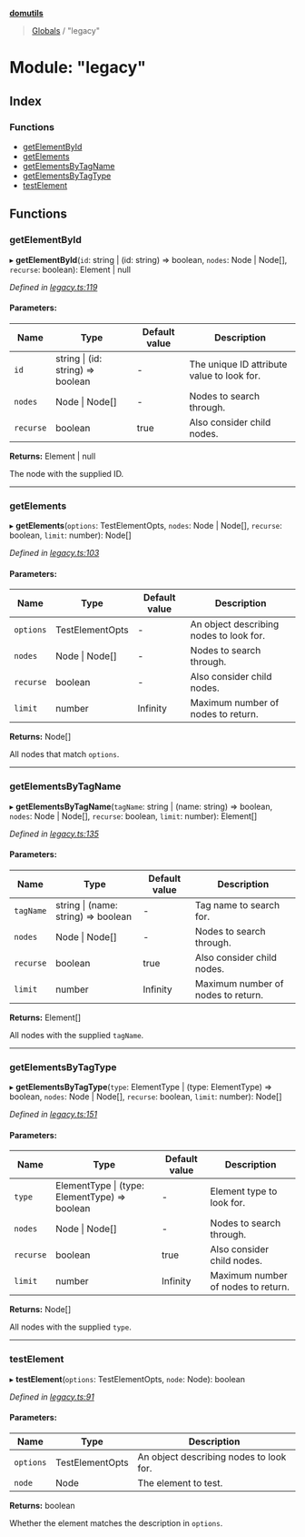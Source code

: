 **[domutils](../README.md)**

> [Globals](../README.md) / "legacy"

# Module: "legacy"

## Index

### Functions

-   [getElementById](_legacy_.md#getelementbyid)
-   [getElements](_legacy_.md#getelements)
-   [getElementsByTagName](_legacy_.md#getelementsbytagname)
-   [getElementsByTagType](_legacy_.md#getelementsbytagtype)
-   [testElement](_legacy_.md#testelement)

## Functions

### getElementById

▸ **getElementById**(`id`: string \| (id: string) => boolean, `nodes`: Node \| Node[], `recurse`: boolean): Element \| null

_Defined in [legacy.ts:119](https://github.com/fb55/domutils/blob/3813e44/src/legacy.ts#L119)_

#### Parameters:

| Name      | Type                              | Default value | Description                                |
| --------- | --------------------------------- | ------------- | ------------------------------------------ |
| `id`      | string \| (id: string) => boolean | -             | The unique ID attribute value to look for. |
| `nodes`   | Node \| Node[]                    | -             | Nodes to search through.                   |
| `recurse` | boolean                           | true          | Also consider child nodes.                 |

**Returns:** Element \| null

The node with the supplied ID.

---

### getElements

▸ **getElements**(`options`: TestElementOpts, `nodes`: Node \| Node[], `recurse`: boolean, `limit`: number): Node[]

_Defined in [legacy.ts:103](https://github.com/fb55/domutils/blob/3813e44/src/legacy.ts#L103)_

#### Parameters:

| Name      | Type            | Default value | Description                             |
| --------- | --------------- | ------------- | --------------------------------------- |
| `options` | TestElementOpts | -             | An object describing nodes to look for. |
| `nodes`   | Node \| Node[]  | -             | Nodes to search through.                |
| `recurse` | boolean         | -             | Also consider child nodes.              |
| `limit`   | number          | Infinity      | Maximum number of nodes to return.      |

**Returns:** Node[]

All nodes that match `options`.

---

### getElementsByTagName

▸ **getElementsByTagName**(`tagName`: string \| (name: string) => boolean, `nodes`: Node \| Node[], `recurse`: boolean, `limit`: number): Element[]

_Defined in [legacy.ts:135](https://github.com/fb55/domutils/blob/3813e44/src/legacy.ts#L135)_

#### Parameters:

| Name      | Type                                | Default value | Description                        |
| --------- | ----------------------------------- | ------------- | ---------------------------------- |
| `tagName` | string \| (name: string) => boolean | -             | Tag name to search for.            |
| `nodes`   | Node \| Node[]                      | -             | Nodes to search through.           |
| `recurse` | boolean                             | true          | Also consider child nodes.         |
| `limit`   | number                              | Infinity      | Maximum number of nodes to return. |

**Returns:** Element[]

All nodes with the supplied `tagName`.

---

### getElementsByTagType

▸ **getElementsByTagType**(`type`: ElementType \| (type: ElementType) => boolean, `nodes`: Node \| Node[], `recurse`: boolean, `limit`: number): Node[]

_Defined in [legacy.ts:151](https://github.com/fb55/domutils/blob/3813e44/src/legacy.ts#L151)_

#### Parameters:

| Name      | Type                                          | Default value | Description                        |
| --------- | --------------------------------------------- | ------------- | ---------------------------------- |
| `type`    | ElementType \| (type: ElementType) => boolean | -             | Element type to look for.          |
| `nodes`   | Node \| Node[]                                | -             | Nodes to search through.           |
| `recurse` | boolean                                       | true          | Also consider child nodes.         |
| `limit`   | number                                        | Infinity      | Maximum number of nodes to return. |

**Returns:** Node[]

All nodes with the supplied `type`.

---

### testElement

▸ **testElement**(`options`: TestElementOpts, `node`: Node): boolean

_Defined in [legacy.ts:91](https://github.com/fb55/domutils/blob/3813e44/src/legacy.ts#L91)_

#### Parameters:

| Name      | Type            | Description                             |
| --------- | --------------- | --------------------------------------- |
| `options` | TestElementOpts | An object describing nodes to look for. |
| `node`    | Node            | The element to test.                    |

**Returns:** boolean

Whether the element matches the description in `options`.
